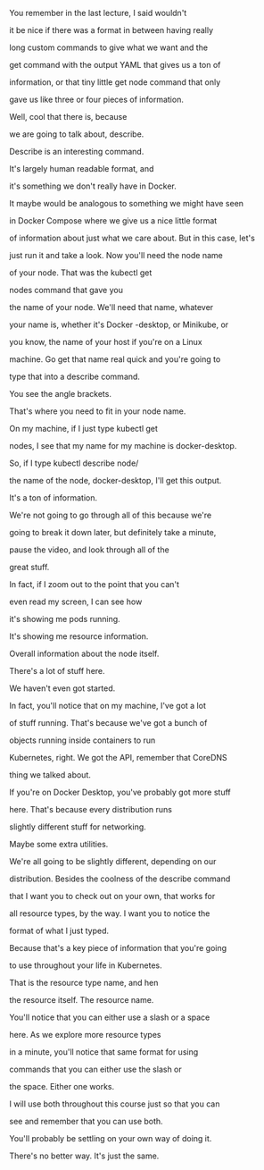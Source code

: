 You remember in the last lecture, I said wouldn't

it be nice if there was a format in between having really

long custom commands to give what we want and the

get command with the output YAML that gives us a ton of

information, or that tiny little get node command that only

gave us like three or four pieces of information.

Well, cool that there is, because

we are going to talk about, describe.

Describe is an interesting command.

It's largely human readable format, and

it's something we don't really have in Docker.

It maybe would be analogous to something we might have seen

in Docker Compose where we give us a nice little format

of information about just what we care about. But in this case, let's

just run it and take a look. Now you'll need the node name

of your node. That was the kubectl get

nodes command that gave you

the name of your node. We'll need that name, whatever

your name is, whether it's Docker -desktop, or Minikube, or

you know, the name of your host if you're on a Linux

machine. Go get that name real quick and you're going to

type that into a describe command.

You see the angle brackets.

That's where you need to fit in your node name.

On my machine, if I just type kubectl get

nodes, I see that my name for my machine is docker-desktop.

So, if I type kubectl describe node/

the name of the node, docker-desktop, I'll get this output.

It's a ton of information.

We're not going to go through all of this because we're

going to break it down later, but definitely take a minute,

pause the video, and look through all of the

great stuff.

In fact, if I zoom out to the point that you can't

even read my screen, I can see how

it's showing me pods running.

It's showing me resource information.

Overall information about the node itself.

There's a lot of stuff here.

We haven't even got started.

In fact, you'll notice that on my machine, I've got a lot

of stuff running. That's because we've got a bunch of

objects running inside containers to run

Kubernetes, right. We got the API, remember that CoreDNS

thing we talked about.

If you're on Docker Desktop, you've probably got more stuff

here. That's because every distribution runs

slightly different stuff for networking.

Maybe some extra utilities.

We're all going to be slightly different, depending on our

distribution. Besides the coolness of the describe command

that I want you to check out on your own, that works for

all resource types, by the way. I want you to notice the

format of what I just typed.

Because that's a key piece of information that you're going

to use throughout your life in Kubernetes.

That is the resource type name, and hen

the resource itself. The resource name.

You'll notice that you can either use a slash or a space

here. As we explore more resource types

in a minute, you'll notice that same format for using

commands that you can either use the slash or

the space. Either one works.

I will use both throughout this course just so that you can

see and remember that you can use both.

You'll probably be settling on your own way of doing it.

There's no better way. It's just the same.

